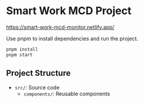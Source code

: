 # Smart Work MCD Project

https://smart-work-mcd-monitor.netlify.app/


Use pnpm to install dependencies and run the project.

```bash
pnpm install
pnpm start
```

## Project Structure

- `src/`: Source code
  - `components/`: Reusable components


